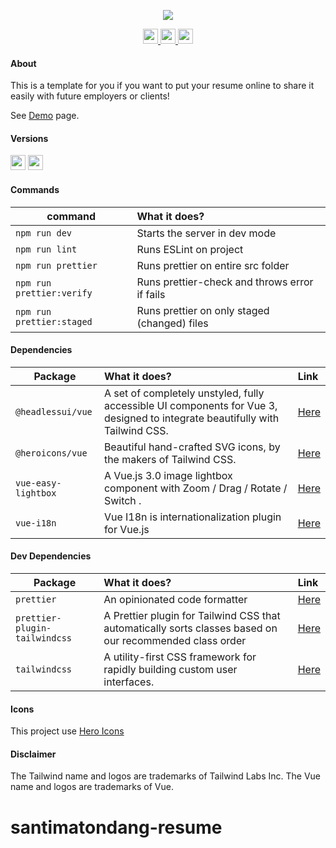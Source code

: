 <p align="center">
    <img src="preview/preview.png">
</p>

<p align="center">
    <a href="https://github.com/luciano-work/vue-resume/stargazers">
        <img height= "24" src="https://img.shields.io/github/stars/luciano-work/vue-resume?colorA=1e1e28&colorB=c9cbff&style=for-the-badge">
    </a>
    <a href="https://github.com/luciano-work/vue-resume/issues">
        <img height= "24" src="https://img.shields.io/github/issues/luciano-work/vue-resume?colorA=1e1e28&colorB=f7be95&style=for-the-badge">
    </a>
    <a href="https://github.com/luciano-work/vue-resume/contributors">
        <img height= "24" src="https://img.shields.io/github/contributors/luciano-work/vue-resume?colorA=1e1e28&colorB=b1e1a6&style=for-the-badge">
    </a>
</p>

#### About

This is a template for you if you want to put your resume online to share it easily with future employers or clients!

See [Demo](https://vue-resume-six.vercel.app) page.


#### Versions
<a href="https://vuejs.org"><img height= "24" src= "https://img.shields.io/badge/Vue.js-059669?style=for-the-badge&logo=vuedotjs&logoColor=4FC08D"></a> <a href="https://tailwindcss.com"><img height= "24" src= "https://img.shields.io/badge/Tailwind 3-0ea5e9?style=for-the-badge&logo=tailwind-css&logoColor=white"></a>

#### Commands

| command | What it does? | 
| ------- | :------------ | 
| `npm run dev` | Starts the server in dev mode |
| `npm run lint` | Runs ESLint on project |
| `npm run prettier` | Runs prettier on entire src folder |
| `npm run prettier:verify` | Runs prettier-check and throws error if fails |
| `npm run prettier:staged` | Runs prettier on only staged (changed) files |

#### Dependencies

| Package | What it does? | Link |
| ------- | :------------ | :----|
| `@headlessui/vue` | A set of completely unstyled, fully accessible UI components for Vue 3, designed to integrate beautifully with Tailwind CSS. | [Here](https://headlessui.com/) |
| `@heroicons/vue` | Beautiful hand-crafted SVG icons, by the makers of Tailwind CSS. | [Here](https://heroicons.com/)|
| `vue-easy-lightbox` | A Vue.js 3.0 image lightbox component with Zoom / Drag / Rotate / Switch . | [Here](https://www.npmjs.com/package/vue-easy-lightbox)|
| `vue-i18n` | Vue I18n is internationalization plugin for Vue.js | [Here](https://kazupon.github.io/vue-i18n/)|

#### Dev Dependencies

| Package | What it does? | Link |
| ------- | :------------ | :----|
| `prettier` | An opinionated code formatter | [Here](https://www.npmjs.com/package/prettier)|
| `prettier-plugin-tailwindcss` | A Prettier plugin for Tailwind CSS that automatically sorts classes based on our recommended class order | [Here](https://www.npmjs.com/package/prettier-plugin-tailwindcss)|
| `tailwindcss` | A utility-first CSS framework for rapidly building custom user interfaces. | [Here](https://www.npmjs.com/package/tailwindcss)|

#### Icons
This project use [Hero Icons](https://heroicons.com/)

#### Disclaimer
The Tailwind name and logos are trademarks of Tailwind Labs Inc.
The Vue name and logos are trademarks of Vue.
# santimatondang-resume
